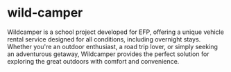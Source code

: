 # wild-camper
Wildcamper is a school project developed for EFP, offering a unique vehicle rental service designed for all conditions, including overnight stays. Whether you're an outdoor enthusiast, a road trip lover, or simply seeking an adventurous getaway, Wildcamper provides the perfect solution for exploring the great outdoors with comfort and convenience.
